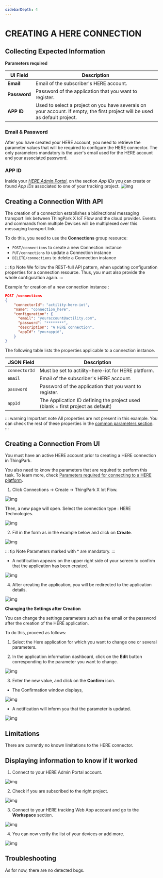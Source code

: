 ```yaml
---
sidebarDepth: 4
---
```


# CREATING A HERE CONNECTION

## Collecting Expected Information

<a id="HEREparameters">**Parameters required**</a>

| UI Field | Description |
| ------ | ----------- |
| **Email** | Email of the subscriber's HERE account. |
| **Password** | Password of the application that you want to register. |
| **APP ID** | Used to select a project on you have severals on your account. If empty, the first project will be used as default project. |

### Email & Password

After you have created your HERE account, you need to retrieve the parameter values that will be required to configure the HERE connector.
The only parameters mandatory is the user's email used for the HERE account and your associated password.

### APP ID
Inside your [*HERE Admin Portal*](https://admin.tracking.here.com/#/), on the section *App IDs* you can create or found *App IDs* associated to one of your tracking project.
![img](./images/CollectAppID.png)

## Creating a Connection With API

The creation of a connection establishes a bidirectional messaging transport link between ThingPark X IoT Flow and the cloud provider. Events and commands from multiple Devices will be multiplexed over this messaging transport link.

To do this, you need to use the **Connections** group resource:

* `POST/connections` to create a new Connection instance
* `PUT/connections` to update a Connection instance
* `DELETE/connections` to delete a Connection instance

::: tip Note
We follow the REST-full API pattern, when updating configuration properties for a connection resource. Thus, you must also provide the whole configuration again.
:::

Example for creation of a new connection instance :

```json
POST /connections
{
    "connectorId": "actility-here-iot",
    "name": "connection_here",
    "configuration": {
      "email": "youraccount@actility.com",
      "password": "********",
      "description": "A HERE connection",
      "appId": "yourappid",
    }
}
```

The following table lists the properties applicable to a connection instance.

| JSON Field | Description |
| ------ | ----------- |
| ```connectorId``` | Must be set to actility-here-iot for HERE platform. |
| ```email``` | Email of the subscriber's HERE account. |
| ```password``` | Password of the application that you want to register. |
| ```appId``` | The Application ID defining the project used (blank = first project as default) |

::: warning Important note
All properties are not present in this example. You can check the rest of these properties in the [common parameters section](../../Getting_Started/Setting_Up_A_Connection_instance/About_connections.html#common-parameters).
:::

## Creating a Connection From UI

You must have an active HERE account prior to creating a HERE connection in ThingPark.

You also need to know the parameters that are required to perform this task. To learn more, check [Parameters required for connecting to a HERE platform](#HEREparameters).

1. Click Connections -> Create -> ThingPark X Iot Flow.

![img](./images/ui/create_connection.png)

Then, a new page will open. Select the connection type : HERE Technologies.

![img](./images/ui/create_here.png)

2. Fill in the form as in the example below and click on **Create**.

![img](./images/ui/set_your_connection.png)

::: tip Note
Parameters marked with * are mandatory.
:::

* A notification appears on the upper right side of your screen to confirm that the application has been created.

![img](./images/ui/connection_created.png)

4. After creating the application, you will be redirected to the application details.

![img](./images/ui/connection_page.png)

**Changing the Settings after Creation**

You can change the settings parameters such as the email or the password after the creation of the HERE application.

To do this, proceed as follows:

1. Select the Here application for which you want to change one or several parameters.

2. In the application information dashboard, click on the **Edit** button corresponding to the parameter you want to change.

![img](./images/ui/edit_button.png)

3. Enter the new value, and click on the **Confirm** icon.

* The Confirmation window displays,

![img](./images/ui/proceed_update.png)

* A notification will inform you that the parameter is updated.

![img](./images/ui/confirmation_update.png)

## Limitations

There are currently no known limitations to the HERE connector.

## Displaying information to know if it worked

1. Connect to your HERE Admin Portal account.

![img](./images/here_admin_sign_in.png)

2. Check if you are subscribed to the right project.
      
![img](./images/project_subscribe.png)

3. Connect to your HERE tracking Web App account and go to the **Workspace** section.

![img](./images/here_workspace.png)

4. You can now verify the list of your devices or add more.

![img](./images/here_devices.png)

## Troubleshooting

[comment]: <> (<a id="troubleshooting"></a>)

As for now, there are no detected bugs.
